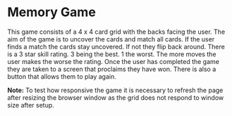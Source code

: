 # Memory Game

This game consists of a 4 x 4 card grid with the backs facing the user. The aim of the game is to uncover the cards and match all cards. If the user finds a match the cards stay uncovered. If not they flip back around.
There is a 3 star skill rating. 3 being the best. 1 the worst. The more moves the user makes the worse the rating. Once the user has completed the game they are taken to a screen that
proclaims they have won. There is also a button that allows them to play again.

**Note:** To test how responsive the game it is necessary to refresh the page after resizing the browser window as the grid does not respond to window size after setup.

